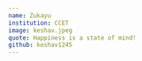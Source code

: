 ```yaml
---
name: Zukayu
institution: CCET
image: keshav.jpeg
quote: Happiness is a state of mind!
github: keshav1245
---
```

